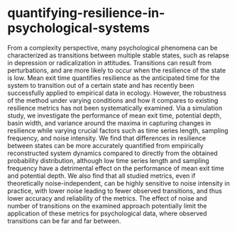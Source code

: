 # quantifying-resilience-in-psychological-systems
From a complexity perspective, many psychological phenomena can be characterized as transitions between multiple stable states, such as relapse in depression or radicalization in attitudes. Transitions can result from perturbations, and are more likely to occur when the resilience of the state is low. Mean exit time quantifies resilience as the anticipated time for the system to transition out of a certain state and has recently been successfully applied to empirical data in ecology. However, the robustness of the method under varying conditions and how it compares to existing resilience metrics has not been systematically examined. Via a simulation study, we investigate the performance of mean exit time, potential depth, basin width, and variance around the maxima in capturing changes in resilience while varying crucial factors such as time series length, sampling frequency, and noise intensity. We find that differences in resilience between states can be more accurately quantified from empirically reconstructed system dynamics compared to directly from the obtained probability distribution, although low time series length and sampling frequency have a detrimental effect on the performance of mean exit time and potential depth. We also find that all studied metrics, even if theoretically noise-independent, can be highly sensitive to noise intensity in practice, with lower noise leading to fewer observed transitions, and thus lower accuracy and reliability of the metrics. The effect of noise and number of transitions on the examined approach potentially limit the application of these metrics for psychological data, where observed transitions can be far and far between.


